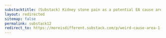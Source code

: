 ```yaml
---
substacktitle: (Substack) Kidney stone pain as a potential EA cause area
layout: redirected
sitemap: false
permalink: substack12
redirect_to: https://moreisdifferent.substack.com/p/weird-cause-area-1-kidney-stone-pain?s=w
---
```

